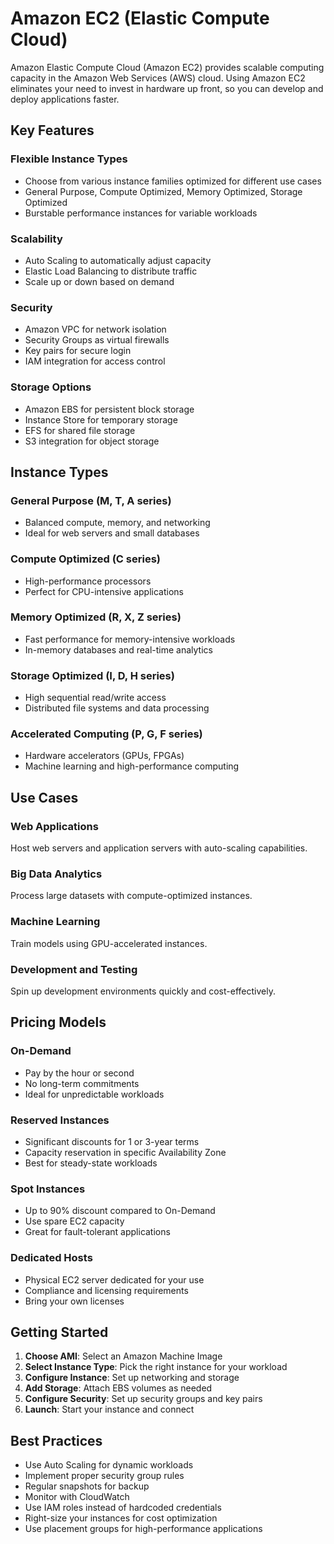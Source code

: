 # Amazon EC2 (Elastic Compute Cloud)

Amazon Elastic Compute Cloud (Amazon EC2) provides scalable computing capacity in the Amazon Web Services (AWS) cloud. Using Amazon EC2 eliminates your need to invest in hardware up front, so you can develop and deploy applications faster.

## Key Features

### Flexible Instance Types
- Choose from various instance families optimized for different use cases
- General Purpose, Compute Optimized, Memory Optimized, Storage Optimized
- Burstable performance instances for variable workloads

### Scalability
- Auto Scaling to automatically adjust capacity
- Elastic Load Balancing to distribute traffic
- Scale up or down based on demand

### Security
- Amazon VPC for network isolation
- Security Groups as virtual firewalls
- Key pairs for secure login
- IAM integration for access control

### Storage Options
- Amazon EBS for persistent block storage
- Instance Store for temporary storage
- EFS for shared file storage
- S3 integration for object storage

## Instance Types

### General Purpose (M, T, A series)
- Balanced compute, memory, and networking
- Ideal for web servers and small databases

### Compute Optimized (C series)
- High-performance processors
- Perfect for CPU-intensive applications

### Memory Optimized (R, X, Z series)
- Fast performance for memory-intensive workloads
- In-memory databases and real-time analytics

### Storage Optimized (I, D, H series)
- High sequential read/write access
- Distributed file systems and data processing

### Accelerated Computing (P, G, F series)
- Hardware accelerators (GPUs, FPGAs)
- Machine learning and high-performance computing

## Use Cases

### Web Applications
Host web servers and application servers with auto-scaling capabilities.

### Big Data Analytics
Process large datasets with compute-optimized instances.

### Machine Learning
Train models using GPU-accelerated instances.

### Development and Testing
Spin up development environments quickly and cost-effectively.

## Pricing Models

### On-Demand
- Pay by the hour or second
- No long-term commitments
- Ideal for unpredictable workloads

### Reserved Instances
- Significant discounts for 1 or 3-year terms
- Capacity reservation in specific Availability Zone
- Best for steady-state workloads

### Spot Instances
- Up to 90% discount compared to On-Demand
- Use spare EC2 capacity
- Great for fault-tolerant applications

### Dedicated Hosts
- Physical EC2 server dedicated for your use
- Compliance and licensing requirements
- Bring your own licenses

## Getting Started

1. **Choose AMI**: Select an Amazon Machine Image
2. **Select Instance Type**: Pick the right instance for your workload
3. **Configure Instance**: Set up networking and storage
4. **Add Storage**: Attach EBS volumes as needed
5. **Configure Security**: Set up security groups and key pairs
6. **Launch**: Start your instance and connect

## Best Practices

- Use Auto Scaling for dynamic workloads
- Implement proper security group rules
- Regular snapshots for backup
- Monitor with CloudWatch
- Use IAM roles instead of hardcoded credentials
- Right-size your instances for cost optimization
- Use placement groups for high-performance applications